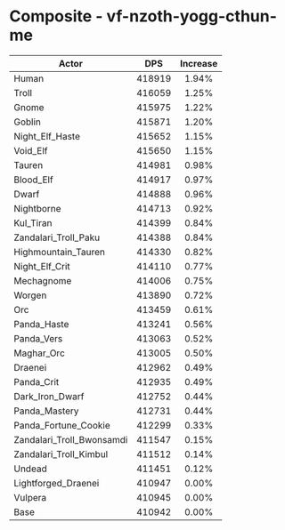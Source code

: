 # Composite - vf-nzoth-yogg-cthun-me
| Actor | DPS | Increase |
|---|:---:|:---:|
|Human|418919|1.94%|
|Troll|416059|1.25%|
|Gnome|415975|1.22%|
|Goblin|415871|1.20%|
|Night_Elf_Haste|415652|1.15%|
|Void_Elf|415650|1.15%|
|Tauren|414981|0.98%|
|Blood_Elf|414917|0.97%|
|Dwarf|414888|0.96%|
|Nightborne|414713|0.92%|
|Kul_Tiran|414399|0.84%|
|Zandalari_Troll_Paku|414388|0.84%|
|Highmountain_Tauren|414330|0.82%|
|Night_Elf_Crit|414110|0.77%|
|Mechagnome|414006|0.75%|
|Worgen|413890|0.72%|
|Orc|413459|0.61%|
|Panda_Haste|413241|0.56%|
|Panda_Vers|413063|0.52%|
|Maghar_Orc|413005|0.50%|
|Draenei|412962|0.49%|
|Panda_Crit|412935|0.49%|
|Dark_Iron_Dwarf|412752|0.44%|
|Panda_Mastery|412731|0.44%|
|Panda_Fortune_Cookie|412299|0.33%|
|Zandalari_Troll_Bwonsamdi|411547|0.15%|
|Zandalari_Troll_Kimbul|411512|0.14%|
|Undead|411451|0.12%|
|Lightforged_Draenei|410947|0.00%|
|Vulpera|410945|0.00%|
|Base|410942|0.00%|
